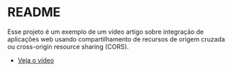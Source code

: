# README #

Esse projeto é um exemplo de um vídeo artigo sobre integração de aplicações web usando compartilhamento de recursos de origem cruzada ou cross-origin resource sharing (CORS).

* [Veja o vídeo](http://multiverso.in/dev/cors-com-php-html-javascript-jquery)
